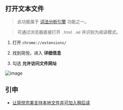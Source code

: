 打开文本文件
---

> 此功能属于 [词法分析引擎](词法分析引擎) 功能之一。

> 可通过浏览器直接打开 `.html` `.md` 并识别为阅读模式。

1. 打开 `chrome://extensions/`

2. 找到简悦，进入 **详细信息**

3. 勾选 **允许访问文件网址** 

![image](https://user-images.githubusercontent.com/81074/104154621-4e0b9280-5420-11eb-97f6-011be3b617ba.png)

## 引申

- [让简悦完美支持本地文件并可加入稍后读](https://github.com/Kenshin/simpread/discussions/4519)